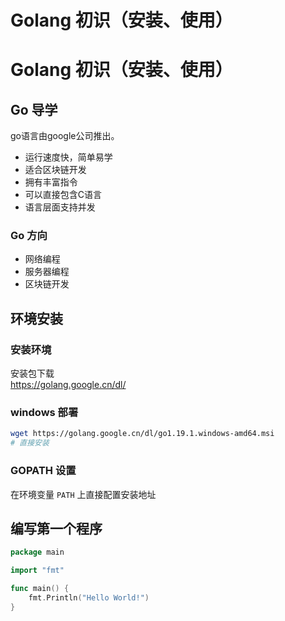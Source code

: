 # Golang 初识（安装、使用）


# Golang 初识（安装、使用）

## Go 导学
go语言由google公司推出。
- 运行速度快，简单易学
- 适合区块链开发
- 拥有丰富指令
- 可以直接包含C语言
- 语言层面支持并发

### Go 方向
- 网络编程
- 服务器编程
- 区块链开发

## 环境安装
### 安装环境
安装包下载  
https://golang.google.cn/dl/  
  
### windows 部署
```sh
wget https://golang.google.cn/dl/go1.19.1.windows-amd64.msi
# 直接安装
```
### GOPATH 设置
在环境变量 `PATH` 上直接配置安装地址

## 编写第一个程序
```go
package main

import "fmt"

func main() {
	fmt.Println("Hello World!")
}
```
